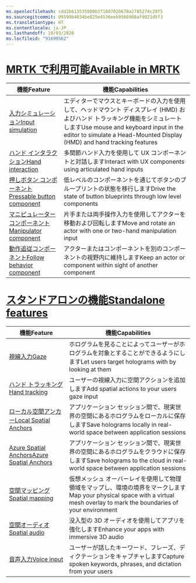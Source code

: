 ```yaml
---
ms.openlocfilehash: cdd2b613535080b371807020670a2785274c29f5
ms.sourcegitcommit: 09599b4034be825e4536eeb9566968afd021d5f3
ms.translationtype: HT
ms.contentlocale: ja-JP
ms.lasthandoff: 10/03/2020
ms.locfileid: "91699562"
---
```

# <a name="available-in-mrtk"></a>[<span data-ttu-id="a38c0-101">MRTK で利用可能</span><span class="sxs-lookup"><span data-stu-id="a38c0-101">Available in MRTK</span></span>](#tab/mrtk)

|  <span data-ttu-id="a38c0-102">機能</span><span class="sxs-lookup"><span data-stu-id="a38c0-102">Feature</span></span>  |  <span data-ttu-id="a38c0-103">機能</span><span class="sxs-lookup"><span data-stu-id="a38c0-103">Capabilities</span></span>  |
| --- | --- |
| [<span data-ttu-id="a38c0-104">入力シミュレーション</span><span class="sxs-lookup"><span data-stu-id="a38c0-104">Input simulation</span></span>](https://github.com/microsoft/MixedReality-UXTools-Unreal/blob/public/0.8.x/Docs/InputSimulation.md) | <span data-ttu-id="a38c0-105">エディターでマウスとキーボードの入力を使用して、ヘッドマウント ディスプレイ (HMD) およびハンド トラッキング機能をシミュレートします</span><span class="sxs-lookup"><span data-stu-id="a38c0-105">Use mouse and keyboard input in the editor to simulate a Head-Mounted Display (HMD) and hand tracking features</span></span> |
| [<span data-ttu-id="a38c0-106">ハンド インタラクション</span><span class="sxs-lookup"><span data-stu-id="a38c0-106">Hand interaction</span></span>](https://github.com/microsoft/MixedReality-UXTools-Unreal/blob/public/0.8.x/Docs/HandInteraction.md) | <span data-ttu-id="a38c0-107">多関節ハンド入力を使用して UX コンポーネントと対話します</span><span class="sxs-lookup"><span data-stu-id="a38c0-107">Interact with UX components using articulated hand inputs</span></span> |
| [<span data-ttu-id="a38c0-108">押しボタン コンポーネント</span><span class="sxs-lookup"><span data-stu-id="a38c0-108">Pressable button component</span></span>](https://github.com/microsoft/MixedReality-UXTools-Unreal/blob/public/0.8.x/Docs/PressableButton.md) | <span data-ttu-id="a38c0-109">低レベルのコンポーネントを通じてボタンのブループリントの状態を移行します</span><span class="sxs-lookup"><span data-stu-id="a38c0-109">Drive the state of button blueprints through low level components</span></span> |
| [<span data-ttu-id="a38c0-110">マニピュレーター コンポーネント</span><span class="sxs-lookup"><span data-stu-id="a38c0-110">Manipulator component</span></span>](https://github.com/microsoft/MixedReality-UXTools-Unreal/blob/public/0.8.x/Docs/Manipulator.md) | <span data-ttu-id="a38c0-111">片手または両手操作入力を使用してアクターを移動および回転します</span><span class="sxs-lookup"><span data-stu-id="a38c0-111">Move and rotate an actor with one or two-hand manipulation input</span></span> |
| [<span data-ttu-id="a38c0-112">動作追従コンポーネント</span><span class="sxs-lookup"><span data-stu-id="a38c0-112">Follow behavior component</span></span>](https://github.com/microsoft/MixedReality-UXTools-Unreal/blob/public/0.8.x/Docs/FollowComponent.md) | <span data-ttu-id="a38c0-113">アクターまたはコンポーネントを別のコンポーネントの視野内に維持します</span><span class="sxs-lookup"><span data-stu-id="a38c0-113">Keep an actor or component within sight of another component</span></span> |

# <a name="standalone-features"></a>[<span data-ttu-id="a38c0-114">スタンドアロンの機能</span><span class="sxs-lookup"><span data-stu-id="a38c0-114">Standalone features</span></span>](#tab/standalone)

|  <span data-ttu-id="a38c0-115">機能</span><span class="sxs-lookup"><span data-stu-id="a38c0-115">Feature</span></span>  |  <span data-ttu-id="a38c0-116">機能</span><span class="sxs-lookup"><span data-stu-id="a38c0-116">Capabilities</span></span>  |
| --- | --- |
| [<span data-ttu-id="a38c0-117">視線入力</span><span class="sxs-lookup"><span data-stu-id="a38c0-117">Gaze</span></span>](../unreal/unreal-gaze-input.md) | <span data-ttu-id="a38c0-118">ホログラムを見ることによってユーザーがホログラムを対象とすることができるようにします</span><span class="sxs-lookup"><span data-stu-id="a38c0-118">Let users target holograms with by looking at them</span></span> |
| [<span data-ttu-id="a38c0-119">ハンド トラッキング</span><span class="sxs-lookup"><span data-stu-id="a38c0-119">Hand tracking</span></span>](../unreal/unreal-hand-tracking.md) | <span data-ttu-id="a38c0-120">ユーザーの視線入力に空間アクションを追加します</span><span class="sxs-lookup"><span data-stu-id="a38c0-120">Add spatial actions to your users gaze input</span></span> |
| [<span data-ttu-id="a38c0-121">ローカル空間アンカー</span><span class="sxs-lookup"><span data-stu-id="a38c0-121">Local Spatial Anchors</span></span>](../unreal/unreal-spatial-anchors.md) | <span data-ttu-id="a38c0-122">アプリケーション セッション間で、現実世界の空間にあるホログラムをローカルに保存します</span><span class="sxs-lookup"><span data-stu-id="a38c0-122">Save holograms locally in real-world space between application sessions</span></span> |
| [<span data-ttu-id="a38c0-123">Azure Spatial Anchors</span><span class="sxs-lookup"><span data-stu-id="a38c0-123">Azure Spatial Anchors</span></span>](../unreal/unreal-azure-spatial-anchors.md) | <span data-ttu-id="a38c0-124">アプリケーション セッション間で、現実世界の空間にあるホログラムをクラウドに保存します</span><span class="sxs-lookup"><span data-stu-id="a38c0-124">Save holograms to the cloud in real-world space between application sessions</span></span> |
| [<span data-ttu-id="a38c0-125">空間マッピング</span><span class="sxs-lookup"><span data-stu-id="a38c0-125">Spatial mapping</span></span>](../unreal/unreal-spatial-mapping.md) | <span data-ttu-id="a38c0-126">仮想メッシュ オーバーレイを使用して物理領域をマップし、環境の境界をマークします</span><span class="sxs-lookup"><span data-stu-id="a38c0-126">Map your physical space with a virtual mesh overlay to mark the boundaries of your environment</span></span> |
| [<span data-ttu-id="a38c0-127">空間オーディオ</span><span class="sxs-lookup"><span data-stu-id="a38c0-127">Spatial audio</span></span>](../unreal/unreal-spatial-audio.md) | <span data-ttu-id="a38c0-128">没入型の 3D オーディオを使用してアプリを強化します</span><span class="sxs-lookup"><span data-stu-id="a38c0-128">Enhance your apps with immersive 3D audio</span></span> |
| [<span data-ttu-id="a38c0-129">音声入力</span><span class="sxs-lookup"><span data-stu-id="a38c0-129">Voice input</span></span>](../unreal/unreal-voice-input.md) | <span data-ttu-id="a38c0-130">ユーザーが話したキーワード、フレーズ、ディクテーションをキャプチャします</span><span class="sxs-lookup"><span data-stu-id="a38c0-130">Capture spoken keywords, phrases, and dictation from your users</span></span>|

